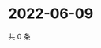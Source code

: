 # 2022-06-09

共 0 条

<!-- BEGIN WEIBO -->
<!-- 最后更新时间 Thu Jun 09 2022 05:13:28 GMT+0800 (China Standard Time) -->

<!-- END WEIBO -->
